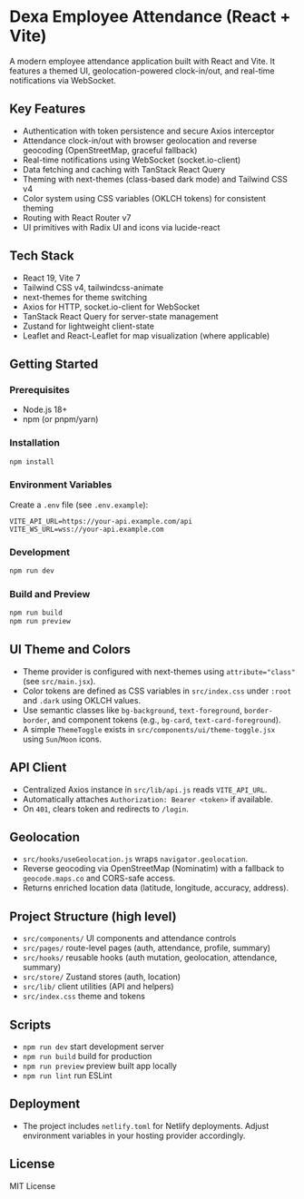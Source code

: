 # Dexa Employee Attendance (React + Vite)

A modern employee attendance application built with React and Vite. It features a themed UI, geolocation-powered clock-in/out, and real-time notifications via WebSocket.

## Key Features
- Authentication with token persistence and secure Axios interceptor
- Attendance clock-in/out with browser geolocation and reverse geocoding (OpenStreetMap, graceful fallback)
- Real-time notifications using WebSocket (socket.io-client)
- Data fetching and caching with TanStack React Query
- Theming with next-themes (class-based dark mode) and Tailwind CSS v4
- Color system using CSS variables (OKLCH tokens) for consistent theming
- Routing with React Router v7
- UI primitives with Radix UI and icons via lucide-react

## Tech Stack
- React 19, Vite 7
- Tailwind CSS v4, tailwindcss-animate
- next-themes for theme switching
- Axios for HTTP, socket.io-client for WebSocket
- TanStack React Query for server-state management
- Zustand for lightweight client-state
- Leaflet and React-Leaflet for map visualization (where applicable)

## Getting Started
### Prerequisites
- Node.js 18+
- npm (or pnpm/yarn)

### Installation
```bash
npm install
```

### Environment Variables
Create a `.env` file (see `.env.example`):
```env
VITE_API_URL=https://your-api.example.com/api
VITE_WS_URL=wss://your-api.example.com
```

### Development
```bash
npm run dev
```

### Build and Preview
```bash
npm run build
npm run preview
```

## UI Theme and Colors
- Theme provider is configured with next-themes using `attribute="class"` (see `src/main.jsx`).
- Color tokens are defined as CSS variables in `src/index.css` under `:root` and `.dark` using OKLCH values.
- Use semantic classes like `bg-background`, `text-foreground`, `border-border`, and component tokens (e.g., `bg-card`, `text-card-foreground`).
- A simple `ThemeToggle` exists in `src/components/ui/theme-toggle.jsx` using `Sun`/`Moon` icons.


## API Client
- Centralized Axios instance in `src/lib/api.js` reads `VITE_API_URL`.
- Automatically attaches `Authorization: Bearer <token>` if available.
- On `401`, clears token and redirects to `/login`.

## Geolocation
- `src/hooks/useGeolocation.js` wraps `navigator.geolocation`.
- Reverse geocoding via OpenStreetMap (Nominatim) with a fallback to `geocode.maps.co` and CORS-safe access.
- Returns enriched location data (latitude, longitude, accuracy, address).

## Project Structure (high level)
- `src/components/` UI components and attendance controls
- `src/pages/` route-level pages (auth, attendance, profile, summary)
- `src/hooks/` reusable hooks (auth mutation, geolocation, attendance, summary)
- `src/store/` Zustand stores (auth, location)
- `src/lib/` client utilities (API and helpers)
- `src/index.css` theme and tokens

## Scripts
- `npm run dev` start development server
- `npm run build` build for production
- `npm run preview` preview built app locally
- `npm run lint` run ESLint

## Deployment
- The project includes `netlify.toml` for Netlify deployments. Adjust environment variables in your hosting provider accordingly.

## License
MIT License